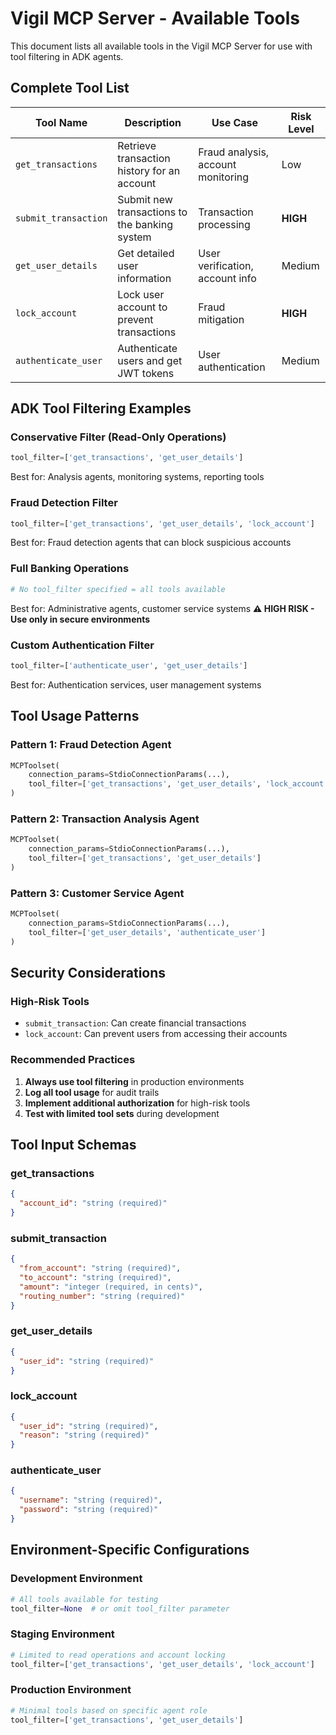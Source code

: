 # Vigil MCP Server - Available Tools

This document lists all available tools in the Vigil MCP Server for use with tool filtering in ADK agents.

## Complete Tool List

| Tool Name | Description | Use Case | Risk Level |
|-----------|-------------|----------|------------|
| `get_transactions` | Retrieve transaction history for an account | Fraud analysis, account monitoring | Low |
| `submit_transaction` | Submit new transactions to the banking system | Transaction processing | **HIGH** |
| `get_user_details` | Get detailed user information | User verification, account info | Medium |
| `lock_account` | Lock user account to prevent transactions | Fraud mitigation | **HIGH** |
| `authenticate_user` | Authenticate users and get JWT tokens | User authentication | Medium |

## ADK Tool Filtering Examples

### Conservative Filter (Read-Only Operations)
```python
tool_filter=['get_transactions', 'get_user_details']
```
Best for: Analysis agents, monitoring systems, reporting tools

### Fraud Detection Filter
```python
tool_filter=['get_transactions', 'get_user_details', 'lock_account']
```
Best for: Fraud detection agents that can block suspicious accounts

### Full Banking Operations
```python
# No tool_filter specified = all tools available
```
Best for: Administrative agents, customer service systems
**⚠️ HIGH RISK - Use only in secure environments**

### Custom Authentication Filter
```python
tool_filter=['authenticate_user', 'get_user_details']
```
Best for: Authentication services, user management systems

## Tool Usage Patterns

### Pattern 1: Fraud Detection Agent
```python
MCPToolset(
    connection_params=StdioConnectionParams(...),
    tool_filter=['get_transactions', 'get_user_details', 'lock_account']
)
```

### Pattern 2: Transaction Analysis Agent  
```python
MCPToolset(
    connection_params=StdioConnectionParams(...),
    tool_filter=['get_transactions', 'get_user_details']
)
```

### Pattern 3: Customer Service Agent
```python
MCPToolset(
    connection_params=StdioConnectionParams(...),
    tool_filter=['get_user_details', 'authenticate_user']
)
```

## Security Considerations

### High-Risk Tools
- `submit_transaction`: Can create financial transactions
- `lock_account`: Can prevent users from accessing their accounts

### Recommended Practices
1. **Always use tool filtering** in production environments
2. **Log all tool usage** for audit trails
3. **Implement additional authorization** for high-risk tools
4. **Test with limited tool sets** during development

## Tool Input Schemas

### get_transactions
```json
{
  "account_id": "string (required)"
}
```

### submit_transaction
```json
{
  "from_account": "string (required)",
  "to_account": "string (required)", 
  "amount": "integer (required, in cents)",
  "routing_number": "string (required)"
}
```

### get_user_details
```json
{
  "user_id": "string (required)"
}
```

### lock_account
```json
{
  "user_id": "string (required)",
  "reason": "string (required)"
}
```

### authenticate_user
```json
{
  "username": "string (required)",
  "password": "string (required)"
}
```

## Environment-Specific Configurations

### Development Environment
```python
# All tools available for testing
tool_filter=None  # or omit tool_filter parameter
```

### Staging Environment
```python
# Limited to read operations and account locking
tool_filter=['get_transactions', 'get_user_details', 'lock_account']
```

### Production Environment
```python
# Minimal tools based on specific agent role
tool_filter=['get_transactions', 'get_user_details']
```